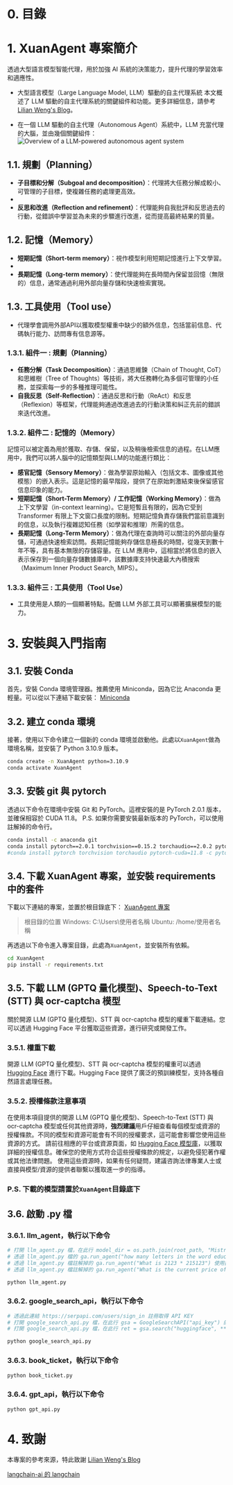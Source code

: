 # 0. 目錄



# 1. XuanAgent 專案簡介
透過大型語言模型智能代理，用於加強 AI 系統的決策能力，提升代理的學習效率和適應性。
- 大型語言模型（Large Language Model, LLM）驅動的自主代理系統
本文概述了 LLM 驅動的自主代理系統的關鍵組件和功能。更多詳細信息，請參考[Lilian Weng's Blog](https://lilianweng.github.io/posts/2023-06-23-agent/)。

- 在一個 LLM 驅動的自主代理（Autonomous Agent）系統中，LLM 充當代理的大腦，並由幾個關鍵組件：
![Overview of a LLM-powered autonomous agent system](https://lilianweng.github.io/posts/2023-06-23-agent/agent-overview.png "Overview of a LLM-powered autonomous agent system")


## 1.1. 規劃（Planning）
- **子目標和分解（Subgoal and decomposition）**：代理將大任務分解成較小、可管理的子目標，使複雜任務的處理更高效。
- 
- **反思和改進（Reflection and refinement）**：代理能夠自我批評和反思過去的行動，從錯誤中學習並為未來的步驟進行改進，從而提高最終結果的質量。


## 1.2. 記憶（Memory）
- **短期記憶（Short-term memory）**：視作模型利用短期記憶進行上下文學習。
- 
- **長期記憶（Long-term memory）**：使代理能夠在長時間內保留並回憶（無限的）信息，通常通過利用外部向量存儲和快速檢索實現。


## 1.3. 工具使用（Tool use）
- 代理學會調用外部API以獲取模型權重中缺少的額外信息，包括當前信息、代碼執行能力、訪問專有信息源等。

### 1.3.1. 組件一 : 規劃（Planning）
- **任務分解（Task Decomposition）**：通過思維鍊（Chain of Thought, CoT）和思維樹（Tree of Thoughts）等技術，將大任務轉化為多個可管理的小任務，並探索每一步的多種推理可能性。
- **自我反思（Self-Reflection）**：通過反思和行動（ReAct）和反思（Reflexion）等框架，代理能夠通過改進過去的行動決策和糾正先前的錯誤來迭代改進。

### 1.3.2. 組件二 : 記憶的（Memory）
記憶可以被定義為用於獲取、存儲、保留，以及稍後檢索信息的過程。在LLM應用中，我們可以將人腦中的記憶類型與LLM的功能進行類比：
- **感官記憶（Sensory Memory）**：做為學習原始輸入（包括文本、圖像或其他模態）的嵌入表示。這是記憶的最早階段，提供了在原始刺激結束後保留感官信息印象的能力。
- **短期記憶（Short-Term Memory）/ 工作記憶（Working Memory）**：做為上下文學習（in-context learning）。它是短暫且有限的，因為它受到 Transformer 有限上下文窗口長度的限制。短期記憶負責存儲我們當前意識到的信息，以及執行複雜認知任務（如學習和推理）所需的信息。
- **長期記憶（Long-Term Memory）**：做為代理在查詢時可以關注的外部向量存儲，可通過快速檢索訪問。長期記憶能夠存儲信息極長的時間，從幾天到數十年不等，具有基本無限的存儲容量。在 LLM 應用中，這相當於將信息的嵌入表示保存到一個向量存儲數據庫中，該數據庫支持快速最大內積搜索（Maximum Inner Product Search, MIPS）。

### 1.3.3. 組件三 : 工具使用（Tool Use）
- 工具使用是人類的一個顯著特點。配備 LLM 外部工具可以顯著擴展模型的能力。



# 3. 安裝與入門指南
## 3.1. 安裝 Conda
首先，安裝 Conda 環境管理器。推薦使用 Miniconda，因為它比 Anaconda 更輕量。可以從以下連結下載安裝：
[Miniconda](https://docs.anaconda.com/free/miniconda/index.html)


## 3.2. 建立 conda 環境
接著，使用以下命令建立一個新的 conda 環境並啟動他。此處以`XuanAgent`做為環境名稱，並安裝了 Python 3.10.9 版本。
```bash
conda create -n XuanAgent python=3.10.9
conda activate XuanAgent
```


## 3.3. 安裝 git 與 pytorch
透過以下命令在環境中安裝 Git 和 PyTorch。這裡安裝的是 PyTorch 2.0.1 版本，並確保相容於 CUDA 11.8。
P.S. 如果你需要安裝最新版本的 PyTorch，可以使用註解掉的命令行。
```bash
conda install -c anaconda git
conda install pytorch==2.0.1 torchvision==0.15.2 torchaudio==2.0.2 pytorch-cuda=11.8 -c pytorch -c nvidia
#conda install pytorch torchvision torchaudio pytorch-cuda=11.8 -c pytorch -c nvidia
```


## 3.4. 下載 XuanAgent 專案，並安裝 requirements 中的套件
下載以下連結的專案，並置於根目錄底下：
[XuanAgent 專案](https://github.com/shiuan89910/XuanAgent/archive/refs/heads/main.zip)
>根目錄的位置
>Windows: C:\Users\使用者名稱
>Ubuntu: /home/使用者名稱

再透過以下命令進入專案目錄，此處為`XuanAgent`，並安裝所有依賴。
```bash
cd XuanAgent
pip install -r requirements.txt
```


## 3.5. 下載 LLM (GPTQ 量化模型)、Speech-to-Text (STT) 與 ocr-captcha 模型
關於開源 LLM (GPTQ 量化模型)、STT 與 ocr-captcha 模型的權重下載連結。您可以透過 Hugging Face 平台獲取這些資源，進行研究或開發工作。

### 3.5.1. 權重下載
開源 LLM (GPTQ 量化模型)、STT 與 ocr-captcha 模型的權重可以透過 [Hugging Face](https://huggingface.co/models) 進行下載。Hugging Face 提供了廣泛的預訓練模型，支持各種自然語言處理任務。

### 3.5.2. 授權條款注意事項
在使用本項目提供的開源 LLM (GPTQ 量化模型)、Speech-to-Text (STT) 與 ocr-captcha 模型或任何其他資源時，**強烈建議**用戶仔細查看每個模型或資源的授權條款。不同的模型和資源可能會有不同的授權要求，這可能會影響您使用這些資源的方式。
請前往相應的平台或資源頁面，如 [Hugging Face 模型庫](https://huggingface.co/models)，以獲取詳細的授權信息。確保您的使用方式符合這些授權條款的規定，以避免侵犯著作權或其他法律問題。
使用這些資源時，如果有任何疑問，建議咨詢法律專業人士或直接與模型/資源的提供者聯繫以獲取進一步的指導。

### P.S. 下載的模型請置於`XuanAgent`目錄底下


## 3.6. 啟動 .py 檔
### 3.6.1. llm_agent，執行以下命令
```bash
# 打開 llm_agent.py 檔，在此行 model_dir = os.path.join(root_path, "Mistral-7B-Instruct-v0.1-GPTQ") 的 "Mistral-7B-Instruct-v0.1-GPTQ" 輸入 LLM (GPTQ 量化模型) 的目錄名稱
# 透過 llm_agent.py 檔的 ga.run_agent("how many letters in the word educa") 使用單詞長度計算工具
# 透過 llm_agent.py 檔註解掉的 ga.run_agent("What is 2123 * 215123") 使用數學問題解答工具
# 透過 llm_agent.py 檔註解掉的 ga.run_agent("What is the current price of Microsoft stock") 使用股票價格查詢工具

python llm_agent.py
```

### 3.6.2. google_search_api，執行以下命令
```bash
# 透過此連結 https://serpapi.com/users/sign_in 註冊取得 API KEY
# 打開 google_search_api.py 檔，在此行 gsa = GoogleSearchAPI("api_key") 的 "api_key" 輸入 API KEY
# 打開 google_search_api.py 檔，在此行 ret = gsa.search("huggingface", **param_search) 的 "huggingface" 輸入要搜尋的關鍵字

python google_search_api.py
```

### 3.6.3. book_ticket，執行以下命令
```bash
python book_ticket.py
```

### 3.6.4. gpt_api，執行以下命令
```bash
python gpt_api.py
```



# 4. 致謝
本專案的參考來源，特此致謝
[Lilian Weng's Blog](https://lilianweng.github.io/posts/2023-06-23-agent/)

[langchain-ai 的 langchain](https://github.com/langchain-ai/langchain)
